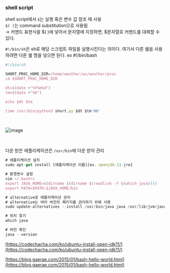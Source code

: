 ### shell script

shell script에서 `$`는 실행 혹은 변수 값 참조 때 사용           
`$( )`는 command substitution으로 사용됨         
→ 커멘드 표현식을 $( )에 넣어서 문자열에 지정하면, $문자열로 커멘드를 대체할 수 있다. 

`#!/bin/sh`은 sh로 해당 스크립트 파일을 실행시킨다는 의미다. 여기서 다른 쉘을 사용하려면 다른 쉘 명을 넣으면 된다. ex #!/bin/bash

```jsx
#!/bin/sh

SHORT_PROC_HOME_DIR=/home/weather/ws/weather/proc
cd $SHORT_PROC_HOME_DIR

dt=$(date +"%Y%m%d")
tm=$(date +"%H")

echo $dt $tm

time /usr/bin/python3 short.py $dt $tm'00'
```

<br>

![image](https://user-images.githubusercontent.com/71559880/118369846-feacbd00-b5df-11eb-9a67-ccf343f2a6fc.png)

<br>

다운 받은 애플리케이션은 `/usr/bin`에 다운 받아 관리

```jsx
# 애플리케이션 설치
sudo apt-get install [애플리케이션 이름][ex. openjdk-11-jre]

# 환경변수 설정
vim ~/.bashrc
export JAVA_HOME=$(dirname $(dirname $(readlink -f $(which java))))
export PATH=$PATH:$JAVA_HOME/bin

# alternative로 애플리케이션 관리
# alternative는 여러 버전의 패키지를 관리하기 위해 사용
sudo update-alternatives --install /usr/bin/java java /usr/lib/jvm/java-11-openjdk-amd64/bin/java 1

# 위치 찾기
which java

# 버전 확인
java --version
```

[https://codechacha.com/ko/ubuntu-install-open-jdk11/](https://codechacha.com/ko/ubuntu-install-open-jdk11/)

[https://blog.gaerae.com/2015/01/bash-hello-world.html](https://blog.gaerae.com/2015/01/bash-hello-world.html)

